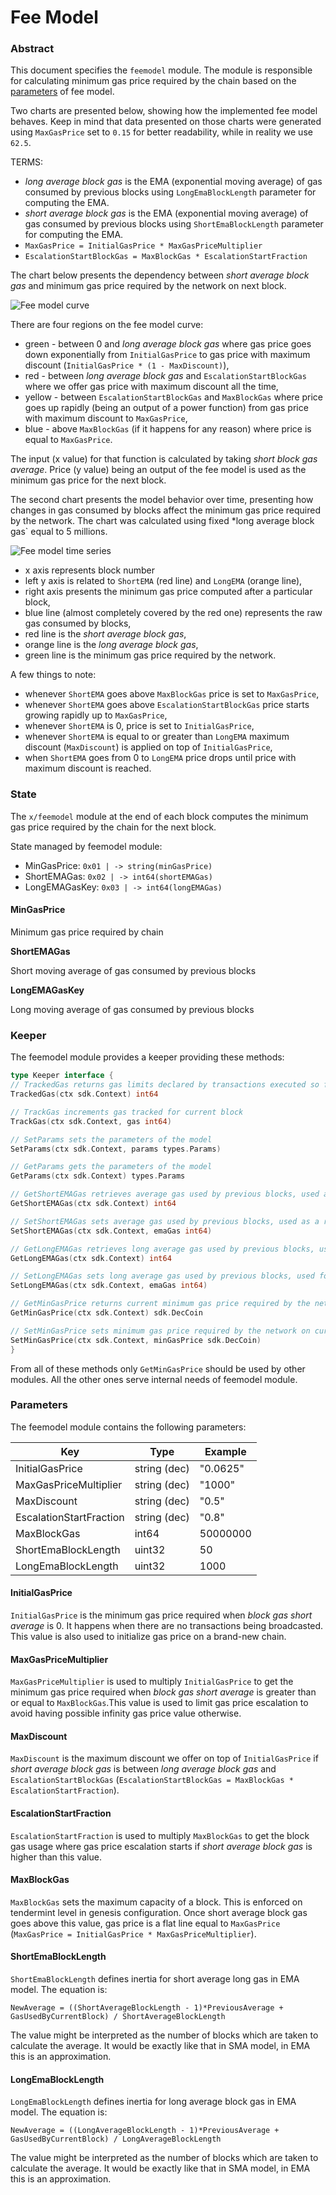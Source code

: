 # Fee Model

### Abstract <a href="#abstract" id="abstract"></a>

This document specifies the `feemodel` module. The module is responsible for calculating minimum gas price required by the chain based on the [parameters](https://docs.coreum.dev/modules/feemodel.html#parameters) of fee model.

Two charts are presented below, showing how the implemented fee model behaves. Keep in mind that data presented on those charts were generated using `MaxGasPrice` set to `0.15` for better readability, while in reality we use `62.5`.

TERMS:

* _long average block gas_ is the EMA (exponential moving average) of gas consumed by previous blocks using `LongEmaBlockLength` parameter for computing the EMA.
* _short average block gas_ is the EMA (exponential moving average) of gas consumed by previous blocks using `ShortEmaBlockLength` parameter for computing the EMA.
* `MaxGasPrice = InitialGasPrice * MaxGasPriceMultiplier`
* `EscalationStartBlockGas = MaxBlockGas * EscalationStartFraction`

The chart below presents the dependency between _short average block gas_ and minimum gas price required by the network on next block.

![Fee model curve](https://docs.coreum.dev/assets/curve.54b8c951.png)

There are four regions on the fee model curve:

* green - between 0 and _long average block gas_ where gas price goes down exponentially from `InitialGasPrice` to gas price with maximum discount (`InitialGasPrice * (1 - MaxDiscount)`),
* red - between _long average block gas_ and `EscalationStartBlockGas` where we offer gas price with maximum discount all the time,
* yellow - between `EscalationStartBlockGas` and `MaxBlockGas` where price goes up rapidly (being an output of a power function) from gas price with maximum discount to `MaxGasPrice`,
* blue - above `MaxBlockGas` (if it happens for any reason) where price is equal to `MaxGasPrice`.

The input (x value) for that function is calculated by taking _short block gas average_. Price (y value) being an output of the fee model is used as the minimum gas price for the next block.

The second chart presents the model behavior over time, presenting how changes in gas consumed by blocks affect the minimum gas price required by the network. The chart was calculated using fixed \*long average block gas\` equal to 5 millions.

![Fee model time series](https://docs.coreum.dev/assets/time\_series.61a3dfc3.png)

* x axis represents block number
* left y axis is related to `ShortEMA` (red line) and `LongEMA` (orange line),
* right axis presents the minimum gas price computed after a particular block,
* blue line (almost completely covered by the red one) represents the raw gas consumed by blocks,
* red line is the _short average block gas_,
* orange line is the _long average block gas_,
* green line is the minimum gas price required by the network.

A few things to note:

* whenever `ShortEMA` goes above `MaxBlockGas` price is set to `MaxGasPrice`,
* whenever `ShortEMA` goes above `EscalationStartBlockGas` price starts growing rapidly up to `MaxGasPrice`,
* whenever `ShortEMA` is 0, price is set to `InitialGasPrice`,
* whenever `ShortEMA` is equal to or greater than `LongEMA` maximum discount (`MaxDiscount`) is applied on top of `InitialGasPrice`,
* when `ShortEMA` goes from 0 to `LongEMA` price drops until price with maximum discount is reached.

### &#x20;<a href="#state" id="state"></a>

### State <a href="#state" id="state"></a>

The `x/feemodel` module at the end of each block computes the minimum gas price required by the chain for the next block.

State managed by feemodel module:

* MinGasPrice: `0x01 | -> string(minGasPrice)`
* ShortEMAGas: `0x02 | -> int64(shortEMAGas)`
* LongEMAGasKey: `0x03 | -> int64(longEMAGas)`

#### MinGasPrice <a href="#mingasprice" id="mingasprice"></a>

Minimum gas price required by chain

**ShortEMAGas**

Short moving average of gas consumed by previous blocks

**LongEMAGasKey**

Long moving average of gas consumed by previous blocks

### &#x20;<a href="#keeper" id="keeper"></a>

### Keeper <a href="#keeper" id="keeper"></a>

The feemodel module provides a keeper providing these methods:

```go
type Keeper interface {
// TrackedGas returns gas limits declared by transactions executed so far in current block
TrackedGas(ctx sdk.Context) int64

// TrackGas increments gas tracked for current block
TrackGas(ctx sdk.Context, gas int64)

// SetParams sets the parameters of the model
SetParams(ctx sdk.Context, params types.Params)

// GetParams gets the parameters of the model
GetParams(ctx sdk.Context) types.Params

// GetShortEMAGas retrieves average gas used by previous blocks, used as a representation of smoothed gas used by latest block
GetShortEMAGas(ctx sdk.Context) int64

// SetShortEMAGas sets average gas used by previous blocks, used as a representation of smoothed gas used by latest block
SetShortEMAGas(ctx sdk.Context, emaGas int64)

// GetLongEMAGas retrieves long average gas used by previous blocks, used for determining average block load where maximum discount is applied
GetLongEMAGas(ctx sdk.Context) int64

// SetLongEMAGas sets long average gas used by previous blocks, used for determining average block load where maximum discount is applied
SetLongEMAGas(ctx sdk.Context, emaGas int64)

// GetMinGasPrice returns current minimum gas price required by the network
GetMinGasPrice(ctx sdk.Context) sdk.DecCoin

// SetMinGasPrice sets minimum gas price required by the network on current block
SetMinGasPrice(ctx sdk.Context, minGasPrice sdk.DecCoin)
}
```

From all of these methods only `GetMinGasPrice` should be used by other modules. All the other ones serve internal needs of feemodel module.

### &#x20;<a href="#parameters" id="parameters"></a>

### Parameters <a href="#parameters" id="parameters"></a>

The feemodel module contains the following parameters:

| Key                     | Type         | Example  |
| ----------------------- | ------------ | -------- |
| InitialGasPrice         | string (dec) | "0.0625" |
| MaxGasPriceMultiplier   | string (dec) | "1000"   |
| MaxDiscount             | string (dec) | "0.5"    |
| EscalationStartFraction | string (dec) | "0.8"    |
| MaxBlockGas             | int64        | 50000000 |
| ShortEmaBlockLength     | uint32       | 50       |
| LongEmaBlockLength      | uint32       | 1000     |

#### &#x20;<a href="#initialgasprice" id="initialgasprice"></a>

#### InitialGasPrice <a href="#initialgasprice" id="initialgasprice"></a>

`InitialGasPrice` is the minimum gas price required when _block gas short average_ is 0. It happens when there are no transactions being broadcasted. This value is also used to initialize gas price on a brand-new chain.

#### MaxGasPriceMultiplier <a href="#maxgaspricemultiplier" id="maxgaspricemultiplier"></a>

`MaxGasPriceMultiplier` is used to multiply `InitialGasPrice` to get the minimum gas price required when _block gas short average_ is greater than or equal to `MaxBlockGas`.This value is used to limit gas price escalation to avoid having possible infinity gas price value otherwise.

#### MaxDiscount <a href="#maxdiscount" id="maxdiscount"></a>

`MaxDiscount` is the maximum discount we offer on top of `InitialGasPrice` if _short average block gas_ is between _long average block gas_ and `EscalationStartBlockGas` (`EscalationStartBlockGas = MaxBlockGas * EscalationStartFraction`).

#### EscalationStartFraction <a href="#escalationstartfraction" id="escalationstartfraction"></a>

`EscalationStartFraction` is used to multiply `MaxBlockGas` to get the block gas usage where gas price escalation starts if _short average block gas_ is higher than this value.

#### MaxBlockGas <a href="#maxblockgas" id="maxblockgas"></a>

`MaxBlockGas` sets the maximum capacity of a block. This is enforced on tendermint level in genesis configuration. Once short average block gas goes above this value, gas price is a flat line equal to `MaxGasPrice` (`MaxGasPrice = InitialGasPrice * MaxGasPriceMultiplier`).

#### &#x20;<a href="#shortemablocklength" id="shortemablocklength"></a>

#### ShortEmaBlockLength <a href="#shortemablocklength" id="shortemablocklength"></a>

`ShortEmaBlockLength` defines inertia for short average long gas in EMA model. The equation is:

`NewAverage = ((ShortAverageBlockLength - 1)*PreviousAverage + GasUsedByCurrentBlock) / ShortAverageBlockLength`

The value might be interpreted as the number of blocks which are taken to calculate the average. It would be exactly like that in SMA model, in EMA this is an approximation.

#### LongEmaBlockLength <a href="#longemablocklength" id="longemablocklength"></a>

`LongEmaBlockLength` defines inertia for long average block gas in EMA model. The equation is:

`NewAverage = ((LongAverageBlockLength - 1)*PreviousAverage + GasUsedByCurrentBlock) / LongAverageBlockLength`

The value might be interpreted as the number of blocks which are taken to calculate the average. It would be exactly like that in SMA model, in EMA this is an approximation.
